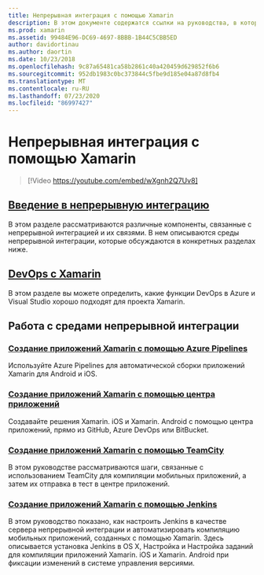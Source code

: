 ```yaml
---
title: Непрерывная интеграция с помощью Xamarin
description: В этом документе содержатся ссылки на руководства, в которых описывается непрерывная интеграция с Xamarin. Связанное содержимое содержит общие сведения о непрерывной интеграции и обсуждение сборки центра приложений, TeamCity и Jenkins.
ms.prod: xamarin
ms.assetid: 99484E96-DC69-4697-8BBB-1B44C5CBB5ED
author: davidortinau
ms.author: daortin
ms.date: 10/23/2018
ms.openlocfilehash: 9c87a65481ca58b2861c40a420459d629852f6b6
ms.sourcegitcommit: 952db1983c0bc373844c5fbe9d185e04a87d8fb4
ms.translationtype: MT
ms.contentlocale: ru-RU
ms.lasthandoff: 07/23/2020
ms.locfileid: "86997427"
---
```

# <a name="continuous-integration-with-xamarin"></a>Непрерывная интеграция с помощью Xamarin

> [!Video https://youtube.com/embed/wXgnh2Q7Uv8]

## <a name="introduction-to-continuous-integration"></a>[Введение в непрерывную интеграцию](~/tools/ci/intro-to-ci.md)

В этом разделе рассматриваются различные компоненты, связанные с непрерывной интеграцией и их связями. В нем описываются среды непрерывной интеграции, которые обсуждаются в конкретных разделах ниже.

## <a name="devops-with-xamarin"></a>[DevOps с Xamarin](~/tools/ci/devops.md)

В этом разделе вы можете определить, какие функции DevOps в Azure и Visual Studio хорошо подходят для проекта Xamarin.

## <a name="working-with-continuous-integration-environments"></a>Работа с средами непрерывной интеграции

### <a name="build-xamarin-apps-with-azure-pipelines"></a>[Создание приложений Xamarin с помощью Azure Pipelines](https://docs.microsoft.com/azure/devops/pipelines/languages/xamarin/)

Используйте Azure Pipelines для автоматической сборки приложений Xamarin для Android и iOS.

### <a name="build-xamarin-apps-using-app-center"></a>[Создание приложений Xamarin с помощью центра приложений](https://docs.microsoft.com/appcenter/build/xamarin/)

Создавайте решения Xamarin. iOS и Xamarin. Android с помощью центра приложений, прямо из GitHub, Azure DevOps или BitBucket.

### <a name="build-xamarin-apps-with-teamcity"></a>[Создание приложений Xamarin с помощью TeamCity](~/tools/ci/teamcity.md)

В этом руководстве рассматриваются шаги, связанные с использованием TeamCity для компиляции мобильных приложений, а затем их отправка в тест в центре приложений.

### <a name="build-xamarin-apps-with-jenkins"></a>[Создание приложений Xamarin с помощью Jenkins](~/tools/ci/jenkins-walkthrough.md)

В этом руководство показано, как настроить Jenkins в качестве сервера непрерывной интеграции и автоматизировать компиляцию мобильных приложений, созданных с помощью Xamarin. Здесь описывается установка Jenkins в OS X, Настройка и Настройка заданий для компиляции приложений Xamarin. iOS и Xamarin. Android при фиксации изменений в системе управления версиями.

